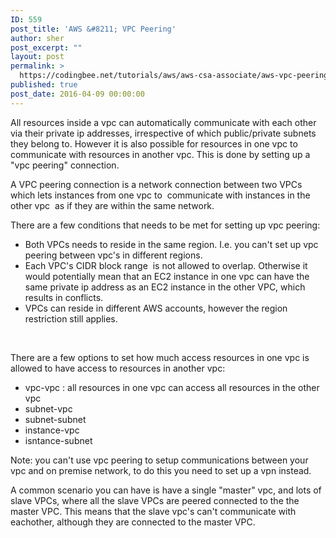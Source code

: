 ```yaml
---
ID: 559
post_title: 'AWS &#8211; VPC Peering'
author: sher
post_excerpt: ""
layout: post
permalink: >
  https://codingbee.net/tutorials/aws/aws-csa-associate/aws-vpc-peering
published: true
post_date: 2016-04-09 00:00:00
---
```

All resources inside a vpc can automatically communicate with each other via their private ip addresses, irrespective of which public/private subnets they belong to. However it is also possible for resources in one vpc to communicate with resources in another vpc. This is done by setting up a "vpc peering" connection.

A VPC peering connection is a network connection between two VPCs which lets instances from one vpc to  communicate with instances in the other vpc  as if they are within the same network.

There are a few conditions that needs to be met for setting up vpc peering:
<ul>
 	<li>Both VPCs needs to reside in the same region. I.e. you can't set up vpc peering between vpc's in different regions.</li>
 	<li>Each VPC's CIDR block range  is not allowed to overlap. Otherwise it would potentially mean that an EC2 instance in one vpc can have the same private ip address as an EC2 instance in the other VPC, which results in conflicts.</li>
 	<li>VPCs can reside in different AWS accounts, however the region restriction still applies.</li>
</ul>
&nbsp;

There are a few options to set how much access resources in one vpc is allowed to have access to resources in another vpc:
<ul>
 	<li>vpc-vpc : all resources in one vpc can access all resources in the other vpc</li>
 	<li>subnet-vpc</li>
 	<li>subnet-subnet</li>
 	<li>instance-vpc</li>
 	<li>isntance-subnet</li>
</ul>
Note: you can't use vpc peering to setup communications between your vpc and on premise network, to do this you need to set up a vpn instead.

A common scenario you can have is have a single "master" vpc, and lots of slave VPCs, where all the slave VPCs are peered connected to the the master VPC. This means that the slave vpc's can't communicate with eachother, although they are connected to the master VPC.